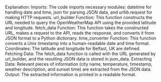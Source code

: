 Explanation:
Imports: The code imports necessary modules: datetime for handling date and time, json for parsing JSON data, and urllib.request for making HTTP requests.
url_builder Function: This function constructs the URL needed to query the OpenWeatherMap API using the provided latitude and longitude.
fetch_data Function: This function takes the constructed URL, makes a request to the API, reads the response, and converts it from JSON format to a Python dictionary.
time_converter Function: This function converts a Unix timestamp into a human-readable date and time format.
Coordinates: The latitude and longitude for Belfast, UK are defined.
Fetching Data: The fetch_data function is called with the URL generated by url_builder, and the resulting JSON data is stored in json_data.
Extracting Data: Relevant pieces of information (city name, temperature, timestamp, weather description, and sunset time) are extracted from the JSON data.
Output: The extracted information is printed in a readable format.